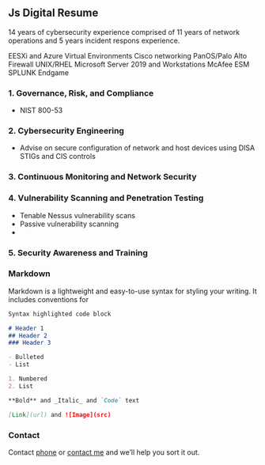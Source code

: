 ## Js Digital Resume

14 years of cybersecurity experience comprised of 11 years of network operations and 5 years incident respons experience.
    
EESXi and Azure Virtual Environments
Cisco networking
PanOS/Palo Alto Firewall
UNIX/RHEL
Microsoft Server 2019 and Workstations
McAfee ESM
SPLUNK
Endgame


### 1. Governance, Risk, and Compliance
  - NIST 800-53
### 2. Cybersecurity Engineering
  - Advise on secure configuration of network and host devices using DISA STIGs and CIS controls
### 3. Continuous Monitoring and Network Security

### 4. Vulnerability Scanning and Penetration Testing
  - Tenable Nessus vulnerability scans
  - Passive vulnerability scanning
  - 
### 5. Security Awareness and Training


### Markdown

Markdown is a lightweight and easy-to-use syntax for styling your writing. It includes conventions for

```markdown
Syntax highlighted code block

# Header 1
## Header 2
### Header 3

- Bulleted
- List

1. Numbered
2. List

**Bold** and _Italic_ and `Code` text

[Link](url) and ![Image](src)
```

### Contact

Contact [phone](123456789) or [contact me](https://support.github.com/contact) and we’ll help you sort it out.

